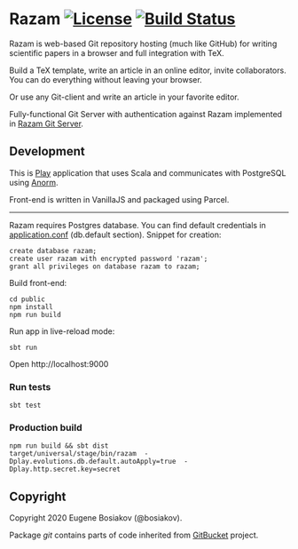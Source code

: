 Razam [![License](https://img.shields.io/badge/License-Apache%202.0-blue.svg)](https://github.com/razam/razam/blob/master/LICENSE) [![Build Status](https://travis-ci.org/razamgit/razam.svg?branch=master)](https://travis-ci.org/razamgit/razam)
=====

Razam is web-based Git repository hosting (much like GitHub) for writing scientific papers in a browser and full integration with TeX.

Build a TeX template, write an article in an online editor, invite collaborators. You can do everything without leaving your browser.

Or use any Git-client and write an article in your favorite editor.

Fully-functional Git Server with authentication against Razam implemented in [Razam Git Server](https://github.com/razamgit/gitserver).

## Development

This is [Play](https://playframework.com/documentation/latest/Home) application that uses Scala and communicates with PostgreSQL using [Anorm](https://playframework.github.io/anorm/).

Front-end is written in VanillaJS and packaged using Parcel.

---

Razam requires Postgres database. You can find default credentials in [application.conf](https://github.com/razamgit/razam/blob/master/conf/application.conf) (db.default section). Snippet for creation:

```
create database razam;
create user razam with encrypted password 'razam';
grant all privileges on database razam to razam;
```

Build front-end:

```
cd public
npm install
npm run build
```

Run app in live-reload mode:

```
sbt run
```

Open http://localhost:9000

### Run tests

```
sbt test
```

### Production build

```
npm run build && sbt dist
target/universal/stage/bin/razam  -Dplay.evolutions.db.default.autoApply=true  -Dplay.http.secret.key=secret
```

## Copyright

Copyright 2020 Eugene Bosiakov (@bosiakov). 

Package *git* contains parts of code inherited from [GitBucket](https://github.com/gitbucket/gitbucket) project.
